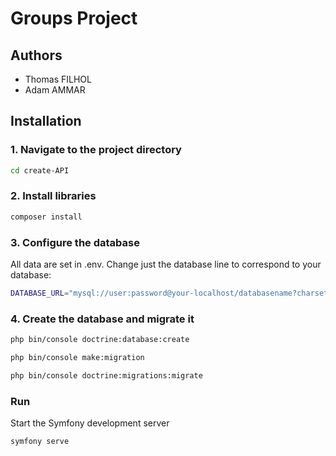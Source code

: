 # Groups Project

## Authors
- Thomas FILHOL
- Adam AMMAR

## Installation

### 1. Navigate to the project directory
```bash
cd create-API
```
### 2. Install libraries
```bash
composer install
```


### 3. Configure the database
All data are set in .env. Change just the database line to correspond to your database:

```bash
DATABASE_URL="mysql://user:password@your-localhost/databasename?charset=utf8mb4"
```

### 4. Create the database and migrate it
```bash
php bin/console doctrine:database:create
```

```bash
php bin/console make:migration
```

```bash
php bin/console doctrine:migrations:migrate
```

### Run
Start the Symfony development server

```bash
symfony serve
```

